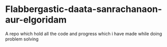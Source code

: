 # Flabbergastic-daata-sanrachanaon-aur-elgoridam
A repo which hold all the code and progress which i have made while doing problem solving 
